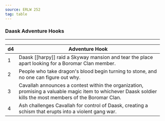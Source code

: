 ```yaml
---
source: ERLW 252
tag: table
---
```


### Daask Adventure Hooks
---
|d4|Adventure Hook|
|----|------------|
|1|Daask [[harpy]] raid a Skyway mansion and tear the place apart looking for a Boromar Clan member.|
|2|People who take dragon's blood begin turning to stone, and no one can figure out why.|
|3|Cavallah announces a contest within the organization, promising a valuable magic item to whichever Daask soldier kills the most members of the Boromar Clan.|
|4|Ash challenges Cavallah for control of Daask, creating a schism that erupts into a violent gang war.|

